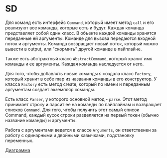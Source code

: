 # SD

Для команд есть интерфейс `Command`, который имеет
метод `call` и его реализуют все команды, которые есть
и будут. Каждая команда представляет собой один класс.
В объекте каждой команды хранятся переданные ей аргументы.
Команде для вызова передаются входной поток и аргументы.
Команда возвращает новый поток, который можно вывести
в output, или "скормить" другой команде в пайплайне.

Также есть абстрактный класс `AbstractCommand`, который
хранит имя команды и ее аргументы. Каждая команда 
наследуется от него.

Для того, чтобы добавлять новые команды я
создала класс `Factory`, который хранит в себе map из 
названия команды в его конструктор. У класса `Factory` 
есть метод create, который по имени и переданным 
аргументам создает экземпляр команды. 

Есть класс `Parser`, у которого основной метод - `parse`.
Этот метод принимает строку и парсит ее на команды по
пайплайнам и возвращает списков `Command`. Для того, чтобы
получить этот самый список Command, каждый кусок строки
разделяется на первый токен (обычно название команды) и
аргументы.

Работа с аргументами ведется в классе `Arguments`, он
ответственен за работу с одинарными и двойными кавычками,
подстановку переменных.

[Диаграмма](https://github.com/katusha97/SD/blob/f3c31fcb5721edda81c88dcc0ace6af6f60e7b56/diagram.png)